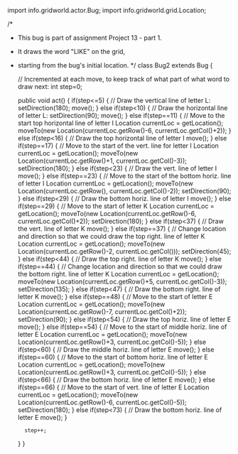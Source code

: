 import info.gridworld.actor.Bug;
import info.gridworld.grid.Location;

/*
* This bug is part of assignment Project 13 - part 1.
* It draws the word "LIKE" on the grid,
* starting from the bug's initial location.
*/
class Bug2 extends Bug {

    // Incremented at each move, to keep track of what part of what word to draw next:
    int step=0;

    public void act()
    {
        if(step<=5)
        {
            // Draw the vertical line of letter L:
            setDirection(180);
            move();
        }
        else if(step<10)
        {
            // Draw the horizontal line of letter L:
            setDirection(90);
            move();
        }
        else if(step==11)
        {
            // Move to the start top horizontal line of letter I
            Location currentLoc = getLocation();
            moveTo(new Location(currentLoc.getRow()-6, currentLoc.getCol()+2));
        }
        else if(step<16)
        {
            // Draw the top horizontal line of letter I
            move();
        }
        else if(step==17)
        {
            // Move to the start of the vert. line for letter I
            Location currentLoc = getLocation();
            moveTo(new Location(currentLoc.getRow()+1, currentLoc.getCol()-3));
            setDirection(180);
        }
        else if(step<23)
        {
            // Draw the vert. line of letter I
            move();
        }
        else if(step==23)
        {
            // Move to the start of the bottom horiz. line of letter I
            Location currentLoc = getLocation();
            moveTo(new Location(currentLoc.getRow(), currentLoc.getCol()-2));
            setDirection(90);
        }
        else  if(step<29)
        {
            // Draw the bottom horiz. line of letter I
            move();
        }
        else if(step==29)
        {
            // Move to the start of letter K
            Location currentLoc = getLocation();
            moveTo(new Location(currentLoc.getRow()-6, currentLoc.getCol()+2));
            setDirection(180);
        }
        else if(step<37)
        {
            //  Draw the vert. line of letter K
            move();
        }
        else if(step==37)
        {
            // Change location and direction so that we could draw the top right. line of letter K
            Location currentLoc = getLocation();
            moveTo(new Location(currentLoc.getRow()-2, currentLoc.getCol()));
            setDirection(45);
        }
        else if(step<44)
        {
            //  Draw the top right. line of letter K
            move();
        }
        else if(step==44)
        {
            // Change location and direction so that we could draw the bottom right. line of letter K
            Location currentLoc = getLocation();
            moveTo(new Location(currentLoc.getRow()+5, currentLoc.getCol()-3));
            setDirection(135);
        }
        else if(step<47)
        {
            //  Draw the bottom right. line of letter K
            move();
        }
        else if(step==48)
        {
            // Move to the start of letter E
            Location currentLoc = getLocation();
            moveTo(new Location(currentLoc.getRow()-7, currentLoc.getCol()+2));
            setDirection(90);
        }
        else if(step<54)
        {
            // Draw the top horiz. line of letter E
            move();
        }
        else if(step==54)
        {
            // Move to the start of middle horiz. line of letter E
            Location currentLoc = getLocation();
            moveTo(new Location(currentLoc.getRow()+3, currentLoc.getCol()-5));
        }
        else if(step<60)
        {
            // Draw the middle horiz. line of letter E
            move();
        }
        else if(step==60)
        {
            // Move to the start of bottom horiz. line of letter E
            Location currentLoc = getLocation();
            moveTo(new Location(currentLoc.getRow()+3, currentLoc.getCol()-5));
        }
        else if(step<66)
        {
            // Draw the bottom horiz. line of letter E
            move();
        }
        else if(step==66)
        {
            // Move to the start of vert. line of letter E
            Location currentLoc = getLocation();
            moveTo(new Location(currentLoc.getRow()-6, currentLoc.getCol()-5));
            setDirection(180);
        }
        else if(step<73)
        {
            // Draw the bottom horiz. line of letter E
            move();
        }

        step++;
    }
}